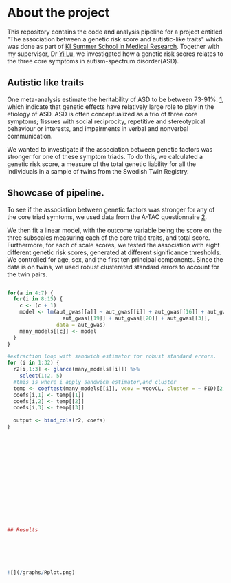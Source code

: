 # About the project

This repository contains the code and analysis pipeline for a project entitled  "The association between a genetic risk score and autistic-like traits" which was done as part of [KI Summer School in Medical Research](https://education.ki.se/ki-summer-school-in-medical-research). Together with my supervisor, Dr [Yi Lu](https://scholar.google.com.au/citations?hl=en&user=OucCRnoAAAAJ&view_op=list_works&sortby=pubdate), we investigated how a genetic risk scores relates to the three core symptoms in autism-spectrum disorder(ASD).


## Autistic like traits

One meta-analysis estimate the heritability of ASD to be between 73-91%. [1](https://onlinelibrary-wiley-com.proxy.kib.ki.se/doi/full/10.1111/jcpp.12499), which indicate that genetic effects have relatively large role to play in the etiology of ASD. ASD is often conceptualized as a trio of three core symptoms; 1issues with social reciprocity, repetitive and stereotypical behaviour or interests, and impairments in verbal and nonverbal communication.

We wanted to investigate if the association between genetic factors was stronger for one of these symptom triads. To do this, we calculated a genetic risk score, a measure of the total genetic liability for all the individuals in a sample of twins from the Swedish Twin Registry.


## Showcase of pipeline.

To see if the association between genetic factors was stronger for any of the core triad symtoms, we used data from the A-TAC questionnaire [2](https://www-cambridge-org.proxy.kib.ki.se/core/journals/the-british-journal-of-psychiatry/article/psychiatric-telephone-interview-with-parents-for-screening-of-childhood-autism-tics-attentiondeficit-hyperactivity-disorder-and-other-comorbidities-atac/BA1E4F42D934E2D20D0B580F50B5BEDEO). 

We then fit a linear model, with the outcome variable being the score on the three subscales measuring each of the core triad traits, and total score. Furthermore, for each of scale scores, we tested the association with eight different genetic risk scores, generated at different significance thresholds. We controlled for age, sex, and the first ten principal components. Since the data is on twins, we used robust clustereted standard errors to account for the twin pairs.

```R

for(a in 4:7) { 
  for(i in 8:15) {
    c <- (c + 1) 
    model <- lm(aut_gwas[[a]] ~ aut_gwas[[i]] + aut_gwas[[16]] + aut_gwas[[17]] + aut_gwas[[18]] + # 16:25 corresponds to principal component 1:10
                  aut_gwas[[19]] + aut_gwas[[20]] + aut_gwas[[3]],    
                data = aut_gwas)
    many_models[[c]] <- model
  }
}

#extraction loop with sandwich estimator for robust standard errors.
for (i in 1:32) {
  r2[i,1:3] <- glance(many_models[[i]]) %>%
    select(1:2, 5)
  #this is where i apply sandwich estimator,and cluster
  temp <- coeftest(many_models[[i]], vcov = vcovCL, cluster = ~ FID)[2,c(1,2,4)] 
  coefs[i,1] <- temp[[1]]
  coefs[i,2] <- temp[[2]]
  coefs[i,3] <- temp[[3]]
  
  output <- bind_cols(r2, coefs)
}
















## Results






![](/graphs/Rplot.png)


